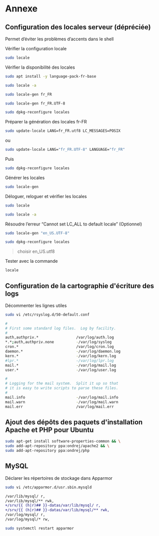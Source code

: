 # Annexe

## Configuration des locales serveur (dépréciée)

Permet d’éviter les problèmes d’accents dans le shell

Vérifier la configuration locale

```bash
sudo locale
```

Vérifier la disponibilité des locales

```bash
sudo apt install -y language-pack-fr-base
```

```bash
sudo locale -a
```

```bash
sudo locale-gen fr_FR
```

```bash
sudo locale-gen fr_FR.UTF-8
```

```bash
sudo dpkg-reconfigure locales
```

Préparer la génération des locales fr-FR

```bash
sudo update-locale LANG=fr_FR.utf8 LC_MESSAGES=POSIX 
```

ou

```bash
sudo update-locale LANG="fr_FR.UTF-8" LANGUAGE="fr_FR"
```

Puis

```bash
sudo dpkg-reconfigure locales
```

Générer les locales

```bash
sudo locale-gen
```

Déloguer, reloguer et vérifier les locales 

```bash
sudo locale
```

```bash
sudo locale -a
```

Résoudre l’erreur “Cannot set LC_ALL to default locale” (Optionnel)

```bash
sudo locale-gen "en_US.UTF-8"
```

```bash
sudo dpkg-reconfigure locales
```

> choisir en_US.utf8

Tester avec la commande

```bash
locale
```

## Configuration de la cartographie d'écriture des logs

Décommenter les lignes utiles

```bash
sudo vi /etc/rsyslog.d/50-default.conf
```

```bash
#
# First some standard log files.  Log by facility.
#
auth,authpriv.*                 /var/log/auth.log
*.*;auth,authpriv.none          -/var/log/syslog
cron.*                          /var/log/cron.log
daemon.*                        -/var/log/daemon.log
kern.*                          -/var/log/kern.log
#lpr.*                          -/var/log/lpr.log
mail.*                          -/var/log/mail.log
user.*                          -/var/log/user.log

#
# Logging for the mail system.  Split it up so that
# it is easy to write scripts to parse these files.
#
mail.info                       -/var/log/mail.info
mail.warn                       -/var/log/mail.warn
mail.err                        /var/log/mail.err
```

## Ajout des dépôts des paquets d'installation Apache et PHP pour Ubuntu

```bash
sudo apt-get install software-properties-common && \
sudo add-apt-repository ppa:ondrej/apache2 && \
sudo add-apt-repository ppa:ondrej/php
```

## MySQL

Déclarer les répertoires de stockage dans Apparmor

```bash
sudo vi /etc/apparmor.d/usr.sbin.mysqld
```

```diff
/var/lib/mysql/ r,
/var/lib/mysql/** rwk,
+/srv/{{ (h|r)## }}-datas/var/lib/mysql/ r,
+/srv/{{ (h|r)## }}-datas/var/lib/mysql/** rwk,
/var/log/mysql/ r,
/var/log/mysql/* rw,
```

```bash
sudo systemctl restart apparmor
```
